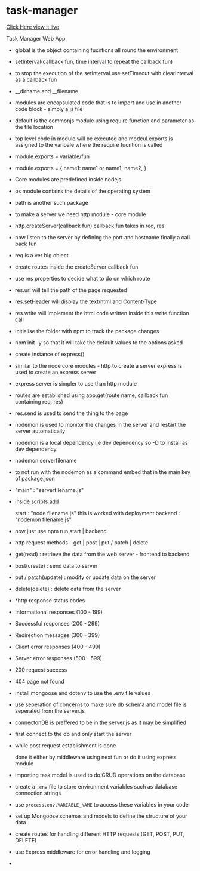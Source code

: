 # task-manager

[Click Here view it live](https://task-manager-frontend-oj8x.onrender.com)

Task Manager Web App

-   global is the object containing fucntions all round the environment
-   setInterval(callback fun, time interval to repeat the callback fun)
-   to stop the execution of the setInterval use setTimeout with clearInterval as a callback fun
-   \_\_dirname and \_\_filename
-   modules are encapsulated code that is to import and use in another code block - simply a js file
-   default is the commonjs module using require function and parameter as the file location
-   top level code in module will be executed and modeul.exports is assigned to the varibale where the require fucntion is called
-   module.exports = variable/fun
-   module.exports = {
    name1: name1
    or
    name1,
    name2,
    }
-   Core modules are predefined inside nodejs
-   os module contains the details of the operating system
-   path is another such package
-   to make a server we need http module - core module
-   http.createServer(callback fun)
    callback fun takes in req, res
-   now listen to the server by defining the port and hostname finally a call back fun
-   req is a ver big object
-   create routes inside the createServer callback fun
-   use res properties to decide what to do on which route
-   res.url will tell the path of the page requested
-   res.setHeader will display the text/html and Content-Type
-   res.write will implement the html code written inside this write function call
-   initialise the folder with npm to track the package changes
-   npm init -y so that it will take the default values to the options asked
-   create instance of express()
-   similar to the node core modules - http to create a server express is used to create an express server
-   express server is simpler to use than http module
-   routes are established using app.get(route name, callback fun containing req, res)
-   res.send is used to send the thing to the page
-   nodemon is used to monitor the changes in the server and restart the server automatically
-   nodemon is a local dependency i.e dev dependency so -D to install as dev dependency
-   nodemon serverfilename
-   to not run with the nodemon as a command embed that in the main key of package.json
-   "main" : "serverfilename.js"
-   inside scripts add

    start : "node filename.js" this is worked with deployment
    backend : "nodemon filename.js"

-   now just use npm run start | backend
-   http request methods - get | post | put / patch | delete
-   get(read) : retrieve the data from the web server - frontend to backend
-   post(create) : send data to server
-   put / patch(update) : modify or update data on the server
-   delete(delete) : delete data from the server
-   \*http response status codes
-   Informational responses (100 - 199)
-   Successful responses (200 - 299)
-   Redirection messages (300 - 399)
-   Client error responses (400 - 499)
-   Server error responses (500 - 599)
-   200 request success
-   404 page not found
-   install mongoose and dotenv to use the .env file values
-   use seperation of concerns to make sure db schema and model file is seperated from the server.js
-   connectonDB is preffered to be in the server.js as it may be simplified
-   first connect to the db and only start the server
-   while post request establishment is done

    done it either by middleware using next fun
    or do it using express module

-   importing task model is used to do CRUD operations on the database
-   create a `.env` file to store environment variables such as database connection strings
-   use `process.env.VARIABLE_NAME` to access these variables in your code
-   set up Mongoose schemas and models to define the structure of your data
-   create routes for handling different HTTP requests (GET, POST, PUT, DELETE)
-   use Express middleware for error handling and logging
-

